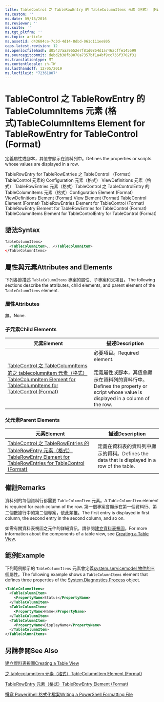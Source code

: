```yaml
---
title: TableControl 之 TableRowEntry 的 TableColumnItems 元素（格式） |Microsoft Docs
ms.custom: ''
ms.date: 09/13/2016
ms.reviewer: ''
ms.suite: ''
ms.tgt_pltfrm: ''
ms.topic: article
ms.assetid: d43684ce-7c3d-4d14-8dbd-061c111ee805
caps.latest.revision: 12
ms.openlocfilehash: d05437aaa9652e7f81d0854d1a746acffe145699
ms.sourcegitcommit: debd2b38fb8070a7357bf1a4bf9cc736f3702f31
ms.translationtype: MT
ms.contentlocale: zh-TW
ms.lasthandoff: 12/05/2019
ms.locfileid: "72361807"
---
```

# <a name="tablecolumnitems-element-for-tablerowentry-for-tablecontrol-format"></a><span data-ttu-id="90ede-102">TableControl 之 TableRowEntry 的 TableColumnItems 元素 (格式)</span><span class="sxs-lookup"><span data-stu-id="90ede-102">TableColumnItems Element for TableRowEntry for TableControl (Format)</span></span>

<span data-ttu-id="90ede-103">定義屬性或腳本，其值會顯示在資料列中。</span><span class="sxs-lookup"><span data-stu-id="90ede-103">Defines the properties or scripts whose values are displayed in a row.</span></span>

<span data-ttu-id="90ede-104">TableRowEntry for TableRowEntries 之 TableControl （Format） TableControl 元素的 Configuration 元素（格式） ViewDefinitions 元素（格式） TableRowEntries 元素（格式）TableControl 之 TableControlEntry 的 TableColumnItems 元素（格式）</span><span class="sxs-lookup"><span data-stu-id="90ede-104">Configuration Element (Format) ViewDefinitions Element (Format) View Element (Format) TableControl Element (Format) TableRowEntries Element for TableControl (Format) TableRowEntry Element for TableRowEntries for TableControl (Format) TableColumnItems Element for TableControlEntry for TableControl (Format)</span></span>

## <a name="syntax"></a><span data-ttu-id="90ede-105">語法</span><span class="sxs-lookup"><span data-stu-id="90ede-105">Syntax</span></span>

```xml
TableColumnItems>
  <TableColumnItem>...</TableColumnItem>
</TableColumnItems>
```

## <a name="attributes-and-elements"></a><span data-ttu-id="90ede-106">屬性與元素</span><span class="sxs-lookup"><span data-stu-id="90ede-106">Attributes and Elements</span></span>

<span data-ttu-id="90ede-107">下列各節描述 `TableColumnItems` 專案的屬性、子專案和父項目。</span><span class="sxs-lookup"><span data-stu-id="90ede-107">The following sections describe the attributes, child elements, and parent element of the `TableColumnItems` element.</span></span>

### <a name="attributes"></a><span data-ttu-id="90ede-108">屬性</span><span class="sxs-lookup"><span data-stu-id="90ede-108">Attributes</span></span>

<span data-ttu-id="90ede-109">無。</span><span class="sxs-lookup"><span data-stu-id="90ede-109">None.</span></span>

### <a name="child-elements"></a><span data-ttu-id="90ede-110">子元素</span><span class="sxs-lookup"><span data-stu-id="90ede-110">Child Elements</span></span>

|<span data-ttu-id="90ede-111">元素</span><span class="sxs-lookup"><span data-stu-id="90ede-111">Element</span></span>|<span data-ttu-id="90ede-112">描述</span><span class="sxs-lookup"><span data-stu-id="90ede-112">Description</span></span>|
|-------------|-----------------|
|[<span data-ttu-id="90ede-113">TableControl 之 TableColumnItems 的之 tablecolumnitem 元素（格式）</span><span class="sxs-lookup"><span data-stu-id="90ede-113">TableColumnItem Element for TableColumnItems for TableControl (Format)</span></span>](./tablecolumnitem-element-for-tablecolumnitems-for-tablecontrol-format.md)|<span data-ttu-id="90ede-114">必要項目。</span><span class="sxs-lookup"><span data-stu-id="90ede-114">Required element.</span></span><br /><br /> <span data-ttu-id="90ede-115">定義屬性或腳本，其值會顯示在資料列的資料行中。</span><span class="sxs-lookup"><span data-stu-id="90ede-115">Defines the property or script whose value is displayed in a column of the row.</span></span>|

### <a name="parent-elements"></a><span data-ttu-id="90ede-116">父元素</span><span class="sxs-lookup"><span data-stu-id="90ede-116">Parent Elements</span></span>

|<span data-ttu-id="90ede-117">元素</span><span class="sxs-lookup"><span data-stu-id="90ede-117">Element</span></span>|<span data-ttu-id="90ede-118">描述</span><span class="sxs-lookup"><span data-stu-id="90ede-118">Description</span></span>|
|-------------|-----------------|
|[<span data-ttu-id="90ede-119">TableControl 之 TableRowEntries 的 TableRowEntry 元素（格式）</span><span class="sxs-lookup"><span data-stu-id="90ede-119">TableRowEntry Element for TableRowEntries for TableControl (Format)</span></span>](./tablerowentry-element-for-tablerowentries-for-tablecontrol-format.md)|<span data-ttu-id="90ede-120">定義在資料表的資料列中顯示的資料。</span><span class="sxs-lookup"><span data-stu-id="90ede-120">Defines the data that is displayed in a row of the table.</span></span>|

## <a name="remarks"></a><span data-ttu-id="90ede-121">備註</span><span class="sxs-lookup"><span data-stu-id="90ede-121">Remarks</span></span>

<span data-ttu-id="90ede-122">資料列的每個資料行都需要 `TableColumnItem` 元素。</span><span class="sxs-lookup"><span data-stu-id="90ede-122">A `TableColumnItem` element is required for each column of the row.</span></span> <span data-ttu-id="90ede-123">第一個專案會顯示在第一個資料行、第二個數據行中的第二個專案，依此類推。</span><span class="sxs-lookup"><span data-stu-id="90ede-123">The first entry is displayed in first column, the second entry in the second column, and so on.</span></span>

<span data-ttu-id="90ede-124">如需有關資料表視圖之元件的詳細資訊，請參閱[建立資料表視圖](./creating-a-table-view.md)。</span><span class="sxs-lookup"><span data-stu-id="90ede-124">For more information about the components of a table view, see [Creating a Table View](./creating-a-table-view.md).</span></span>

## <a name="example"></a><span data-ttu-id="90ede-125">範例</span><span class="sxs-lookup"><span data-stu-id="90ede-125">Example</span></span>

<span data-ttu-id="90ede-126">下列範例顯示的 `TableColumnItems` 元素會定義[system.servicemodel 物件的](/dotnet/api/System.Diagnostics.Process)三個屬性。</span><span class="sxs-lookup"><span data-stu-id="90ede-126">The following example shows a `TableColumnItems` element that defines three properties of the [System.Diagnostics.Process](/dotnet/api/System.Diagnostics.Process) object.</span></span>

```xml
<TableColumnItems>
  <TableColumnItem>
    <PropertyName>Status</PropertyName>
  </TableColumnItem>
  <TableColumnItem>
    <PropertyName>Name</PropertyName>
  </TableColumnItem>
  <TableColumnItem>
    <PropertyName>DisplayName</PropertyName>
  </TableColumnItem>
</TableColumnItems>

```

## <a name="see-also"></a><span data-ttu-id="90ede-127">另請參閱</span><span class="sxs-lookup"><span data-stu-id="90ede-127">See Also</span></span>

[<span data-ttu-id="90ede-128">建立資料表視圖</span><span class="sxs-lookup"><span data-stu-id="90ede-128">Creating a Table View</span></span>](./creating-a-table-view.md)

[<span data-ttu-id="90ede-129">之 tablecolumnitem 元素（格式）</span><span class="sxs-lookup"><span data-stu-id="90ede-129">TableColumnItem Element (Format)</span></span>](./tablecolumnitem-element-for-tablecolumnitems-for-tablecontrol-format.md)

[<span data-ttu-id="90ede-130">TableRowEntry 元素（格式）</span><span class="sxs-lookup"><span data-stu-id="90ede-130">TableRowEntry Element (Format)</span></span>](./tablerowentry-element-for-tablerowentries-for-tablecontrol-format.md)

[<span data-ttu-id="90ede-131">撰寫 PowerShell 格式化檔案</span><span class="sxs-lookup"><span data-stu-id="90ede-131">Writing a PowerShell Formatting File</span></span>](./writing-a-powershell-formatting-file.md)
